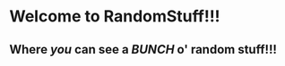 

<html>
    <head>
    </head>
    <body>
    <h1>Welcome to RandomStuff!!!</h1>
    <h2>Where <em>you</em> can see a <em>BUNCH</em> o' random stuff!!! </h2>
    </body>
</html>

